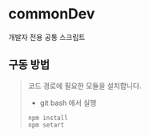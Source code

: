 # commonDev
개발자 전용 공통 스크립트

## 구동 방법
> 코드 경로에 필요한 모듈을 설치합니다.   
>  - git bash 에서 실행
>
> ```npm install```   
> ```npm setart```